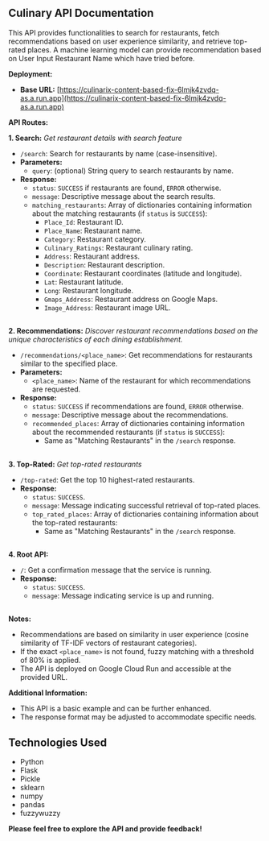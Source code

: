## Culinary API Documentation

This API provides functionalities to search for restaurants, fetch recommendations based on user experience similarity, and retrieve top-rated places. A machine learning model can provide recommendation based on User Input Restaurant Name which have tried before. 

**Deployment:**

* **Base URL:** [https://culinarix-content-based-fix-6lmjk4zvdq-as.a.run.app](https://culinarix-content-based-fix-6lmjk4zvdq-as.a.run.app)

**API Routes:**

**1. Search:**
*Get restaurant details with search feature*

* `/search`: Search for restaurants by name (case-insensitive).
* **Parameters:**
    * `query`: (optional) String query to search restaurants by name.
* **Response:**
    * `status`: `SUCCESS` if restaurants are found, `ERROR` otherwise.
    * `message`: Descriptive message about the search results.
    * `matching_restaurants`: Array of dictionaries containing information about the matching restaurants (if `status` is `SUCCESS`):
        * `Place_Id`: Restaurant ID.
        * `Place_Name`: Restaurant name.
        * `Category`: Restaurant category.
        * `Culinary_Ratings`: Restaurant culinary rating.
        * `Address`: Restaurant address.
        * `Description`: Restaurant description.
        * `Coordinate`: Restaurant coordinates (latitude and longitude).
        * `Lat`: Restaurant latitude.
        * `Long`: Restaurant longitude.
        * `Gmaps_Address`: Restaurant address on Google Maps.
        * `Image_Address`: Restaurant image URL.
##

**2. Recommendations:**
*Discover restaurant recommendations based on the unique characteristics of each dining establishment.*

* `/recommendations/<place_name>`: Get recommendations for restaurants similar to the specified place.
* **Parameters:**
    * `<place_name>`: Name of the restaurant for which recommendations are requested.
* **Response:**
    * `status`: `SUCCESS` if recommendations are found, `ERROR` otherwise.
    * `message`: Descriptive message about the recommendations.
    * `recommended_places`: Array of dictionaries containing information about the recommended restaurants (if `status` is `SUCCESS`):
        * Same as "Matching Restaurants" in the `/search` response.
##

**3. Top-Rated:**
*Get top-rated restaurants*

* `/top-rated`: Get the top 10 highest-rated restaurants.
* **Response:**
    * `status`: `SUCCESS`.
    * `message`: Message indicating successful retrieval of top-rated places.
    * `top_rated_places`: Array of dictionaries containing information about the top-rated restaurants:
        * Same as "Matching Restaurants" in the `/search` response.
##

**4. Root API:**

* `/`: Get a confirmation message that the service is running.
* **Response:**
    * `status`: `SUCCESS`.
    * `message`: Message indicating service is up and running.
##
**Notes:**

* Recommendations are based on similarity in user experience (cosine similarity of TF-IDF vectors of restaurant categories).
* If the exact `<place_name>` is not found, fuzzy matching with a threshold of 80% is applied.
* The API is deployed on Google Cloud Run and accessible at the provided URL.

**Additional Information:**

* This API is a basic example and can be further enhanced.
* The response format may be adjusted to accommodate specific needs.

## Technologies Used

- Python
- Flask
- Pickle
- sklearn
- numpy
- pandas
- fuzzywuzzy

**Please feel free to explore the API and provide feedback!**
